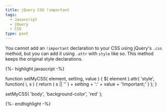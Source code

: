 ```yaml
---
title: jQuery CSS !important
tags:
  - Javascript
  - jQuery
  - CSS
type: post
---
```


You cannot add an <code>!important</code> declaration to your CSS using jQuery's <code>.css</code> method, but you can add it using <code>.attr</code> with <code>style</code> like so. This method keeps the original style declarations.

{%- highlight javascript -%}

function setMyCSS( element, setting, value ) {
    $( element ).attr( 'style', function( i, s ) { return ( s || '' ) + setting + ':' + value + '!important;' } );
}

setMyCSS( 'body', 'background-color', 'red' );


{%- endhighlight -%}